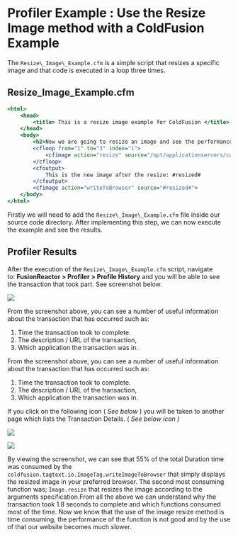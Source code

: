 # Profiler Example : Use the Resize Image method with a ColdFusion Example

The ```Resize\_Image\_Example.cfm``` is a simple script that resizes a
specific image and that code is executed in a loop three times.

## Resize\_Image\_Example.cfm

```cfm
<html>
    <head>
        <title> This is a resize image example for ColdFusion </title>
    </head>
    <body>
        <h2>Now we are going to resize an image and see the performance loss</h2>
        <cfloop from="1" to="3" index="i">
            <cfimage action="resize" source="/opt/applicationservers/coldfusion/11.0/cfusion/wwwroot/Test/cf-family-marquee-v2-1440x810.jpg" height="1500" width="1500" name="resized">
        </cfloop>
        <cfoutput>
            This is the new image after the resize: #resized#
        </cfoutput>
        <cfimage action="writeToBrowser" source="#resized#">
    </body>
</html>
```

Firstly we will need to add the ```Resize\_Image\_Example.cfm``` file
inside our source code directory. After implementing this step, we can
now execute the example and see the results.

## Profiler Results

After the execution of the ```Resize\_Image\_Example.cfm``` script,
navigate to: **FusionReactor &gt; Profiler &gt; Profile History** and
you will be able to see the transaction that took part. See screenshot
below.

![](/frdocs/attachments/245552484/245552500.png)

From the screenshot above, you can see a number of useful information about
the transaction that has occurred such as:

1.  Time the transaction took to complete.
2.  The description / URL of the transaction, 
3.  Which application the transaction was in.

From the screenshot above, you can see a number of useful information
about the transaction that has occurred such as:

1.  Time the transaction took to complete.
2.  The description / URL of the transaction, 
3.  Which application the transaction was in.

If you click on the following icon ( *See below* ) you will be taken to
another page which lists the Transaction Details. ( *See below icon )*

![](/frdocs/attachments/245552484/245552495.png)

![](/frdocs/attachments/245552484/245552490.png)

By viewing the screenshot, we can see that 55% of the total Duration
time was consumed by the
```coldfusion.tagtext.io.ImageTag.writeImageToBrowser``` that simply
displays the resized image in your preferred
browser. The second most consuming function was; ```Image.resize```
that resizes the image according to the
arguments specification.From all the above we can understand why
the transaction took 1.8 seconds to complete and which functions
consumed most of the time. Now we know that the use of the image resize
method is time consuming, the performance of the function is not good
and by the use of that our website becomes much slower.
